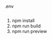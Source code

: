 .env
```VITE_API_BASE_URL=https://interview.yoursadvisors.co.id/api/v1
```

1. npm install
2. npm run build
3. npm run preview